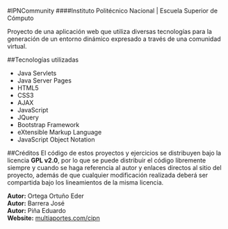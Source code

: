 #IPNCommunity
####Instituto Politécnico Nacional | Escuela Superior de Cómputo  

Proyecto de una aplicación web que utiliza diversas tecnologías para la generación de un entorno dinámico expresado a través de una comunidad virtual.

##Tecnologías utilizadas
- Java Servlets
- Java Server Pages
- HTML5
- CSS3
- AJAX
- JavaScript
- JQuery
- Bootstrap Framework
- eXtensible Markup Language
- JavaScript Object Notation

##Créditos
El código de estos proyectos y ejercicios se distribuyen bajo la licencia **GPL v2.0**, por lo que se puede distribuir el código libremente siempre y cuando se haga referencia al autor y enlaces directos al sitio del proyecto, además de que cualquier modificación realizada deberá ser compartida bajo los lineamientos de la misma licencia.

**Autor:** Ortega Ortuño Eder  
**Autor:** Barrera José  
**Autor:** Piña Eduardo  
**Website:** [multiaportes.com/cipn](http://www.multiaportes.com/cipn)
